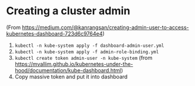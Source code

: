 # Creating a cluster admin

(From <https://medium.com/@kanrangsan/creating-admin-user-to-access-kubernetes-dashboard-723d6c9764e4>)

1. `kubectl -n kube-system apply -f dashboard-admin-user.yml`
2. `kubectl -n kube-system apply -f admin-role-binding.yml`
3. `kubectl create token admin-user -n kube-system` (from <https://mvallim.github.io/kubernetes-under-the-hood/documentation/kube-dashboard.html>)
4. Copy massive token and put it into dashboard





